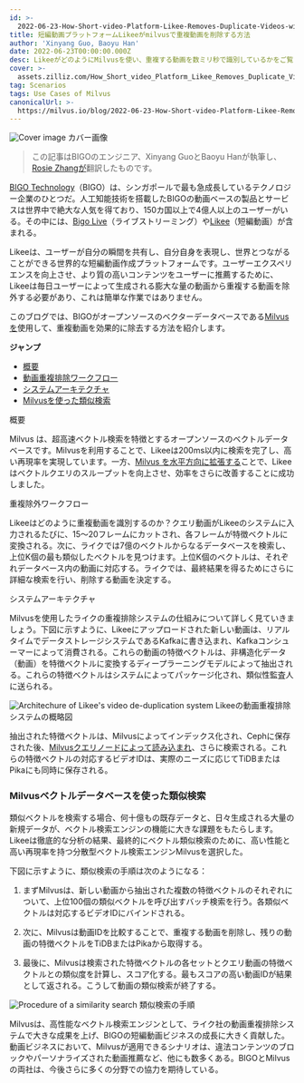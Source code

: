 ```yaml
---
id: >-
  2022-06-23-How-Short-video-Platform-Likee-Removes-Duplicate-Videos-with-Milvus.md
title: 短編動画プラットフォームLikeeがmilvusで重複動画を削除する方法
author: 'Xinyang Guo, Baoyu Han'
date: 2022-06-23T00:00:00.000Z
desc: LikeeがどのようにMilvusを使い、重複する動画を数ミリ秒で識別しているかをご覧ください。
cover: >-
  assets.zilliz.com/How_Short_video_Platform_Likee_Removes_Duplicate_Videos_with_Milvus_07bd75ec82.png
tag: Scenarios
tags: Use Cases of Milvus
canonicalUrl: >-
  https://milvus.io/blog/2022-06-23-How-Short-video-Platform-Likee-Removes-Duplicate-Videos-with-Milvus.md
---
```

<p>
  
   <span class="img-wrapper"> <img translate="no" src="https://assets.zilliz.com/How_Short_video_Platform_Likee_Removes_Duplicate_Videos_with_Milvus_07bd75ec82.png" alt="Cover image" class="doc-image" id="cover-image" />
   </span> <span class="img-wrapper"> <span>カバー画像</span> </span></p>
<blockquote>
<p>この記事はBIGOのエンジニア、Xinyang GuoとBaoyu Hanが執筆し、<a href="https://www.linkedin.cn/incareer/in/rosie-zhang-694528149">Rosie Zhangが</a>翻訳したものです。</p>
</blockquote>
<p><a href="https://www.bigo.sg/">BIGO Technology</a>（BIGO）は、シンガポールで最も急成長しているテクノロジー企業のひとつだ。人工知能技術を搭載したBIGOの動画ベースの製品とサービスは世界中で絶大な人気を得ており、150カ国以上で4億人以上のユーザーがいる。その中には、<a href="https://www.bigo.tv/bigo_intro/en.html?hk=true">Bigo Live</a>（ライブストリーミング）や<a href="https://likee.video/">Likee</a>（短編動画）が含まれる。</p>
<p>Likeeは、ユーザーが自分の瞬間を共有し、自分自身を表現し、世界とつながることができる世界的な短編動画作成プラットフォームです。ユーザーエクスペリエンスを向上させ、より質の高いコンテンツをユーザーに推薦するために、Likeeは毎日ユーザーによって生成される膨大な量の動画から重複する動画を除外する必要があり、これは簡単な作業ではありません。</p>
<p>このブログでは、BIGOがオープンソースのベクターデータベースである<a href="https://milvus.io">Milvusを</a>使用して、重複動画を効果的に除去する方法を紹介します。</p>
<p><strong>ジャンプ</strong></p>
<ul>
<li><a href="#Overview">概要</a></li>
<li><a href="#Video-deduplication-workflow">動画重複排除ワークフロー</a></li>
<li><a href="#System-architecture">システムアーキテクチャ</a></li>
<li><a href="#Using-Milvus-vector-database-to-power-similarity-search">Milvusを使った類似検索</a></li>
</ul>
<custom-h1>概要</custom-h1><p>Milvus は、超高速ベクトル検索を特徴とするオープンソースのベクトルデータベースです。Milvusを利用することで、Likeeは200ms以内に検索を完了し、高い再現率を実現しています。一方、<a href="https://milvus.io/docs/v2.0.x/scaleout.md#Scale-a-Milvus-Cluster">Milvus を水平方向に拡張する</a>ことで、Likee はベクトルクエリのスループットを向上させ、効率をさらに改善することに成功しました。</p>
<custom-h1>重複除外ワークフロー</custom-h1><p>Likeeはどのように重複動画を識別するのか？クエリ動画がLikeeのシステムに入力されるたびに、15～20フレームにカットされ、各フレームが特徴ベクトルに変換される。次に、ライクでは7億のベクトルからなるデータベースを検索し、上位K個の最も類似したベクトルを見つけます。上位K個のベクトルは、それぞれデータベース内の動画に対応する。ライクでは、最終結果を得るためにさらに詳細な検索を行い、削除する動画を決定する。</p>
<custom-h1>システムアーキテクチャ</custom-h1><p>Milvusを使用したライクの重複排除システムの仕組みについて詳しく見ていきましょう。下図に示すように、Likeeにアップロードされた新しい動画は、リアルタイムでデータストレージシステムであるKafkaに書き込まれ、Kafkaコンシューマーによって消費される。これらの動画の特徴ベクトルは、非構造化データ（動画）を特徴ベクトルに変換するディープラーニングモデルによって抽出される。これらの特徴ベクトルはシステムによってパッケージ化され、類似性監査人に送られる。</p>
<p>
  
   <span class="img-wrapper"> <img translate="no" src="https://assets.zilliz.com/Likee_1_6f7ebcd8fc.png" alt="Architechure of Likee's video de-duplication system" class="doc-image" id="architechure-of-likee's-video-de-duplication-system" />
   </span> <span class="img-wrapper"> <span>Likeeの動画重複排除システムの概略図</span> </span></p>
<p>抽出された特徴ベクトルは、Milvusによってインデックス化され、Cephに保存された後、<a href="https://milvus.io/blog/deep-dive-5-real-time-query.md">Milvusクエリノードによって読み込まれ</a>、さらに検索される。これらの特徴ベクトルの対応するビデオIDは、実際のニーズに応じてTiDBまたはPikaにも同時に保存される。</p>
<h3 id="Using-Milvus-vector-database-to-power-similarity-search" class="common-anchor-header">Milvusベクトルデータベースを使った類似検索</h3><p>類似ベクトルを検索する場合、何十億もの既存データと、日々生成される大量の新規データが、ベクトル検索エンジンの機能に大きな課題をもたらします。Likeeは徹底的な分析の結果、最終的にベクトル類似検索のために、高い性能と高い再現率を持つ分散型ベクトル検索エンジンMilvusを選択した。</p>
<p>下図に示すように、類似検索の手順は次のようになる：</p>
<ol>
<li><p>まずMilvusは、新しい動画から抽出された複数の特徴ベクトルのそれぞれについて、上位100個の類似ベクトルを呼び出すバッチ検索を行う。各類似ベクトルは対応するビデオIDにバインドされる。</p></li>
<li><p>次に、Milvusは動画IDを比較することで、重複する動画を削除し、残りの動画の特徴ベクトルをTiDBまたはPikaから取得する。</p></li>
<li><p>最後に、Milvusは検索された特徴ベクトルの各セットとクエリ動画の特徴ベクトルとの類似度を計算し、スコア化する。最もスコアの高い動画IDが結果として返される。こうして動画の類似検索が終了する。</p></li>
</ol>
<p>
  
   <span class="img-wrapper"> <img translate="no" src="https://assets.zilliz.com/02_a24d251c8f.png" alt="Procedure of a similarity search" class="doc-image" id="procedure-of-a-similarity-search" />
   </span> <span class="img-wrapper"> <span>類似検索の手順</span> </span></p>
<p>Milvusは、高性能なベクトル検索エンジンとして、ライク社の動画重複排除システムで大きな成果を上げ、BIGOの短編動画ビジネスの成長に大きく貢献した。動画ビジネスにおいて、Milvusが適用できるシナリオは、違法コンテンツのブロックやパーソナライズされた動画推薦など、他にも数多くある。BIGOとMilvusの両社は、今後さらに多くの分野での協力を期待している。</p>
